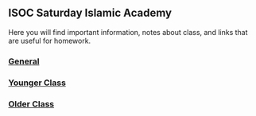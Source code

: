 ## ISOC Saturday Islamic Academy

Here you will find important information, notes about class, and links that are useful for homework. 

### [__General__](https://isocia.github.io/General)
### [__Younger Class__](https://isocia.github.io/YoungerClass)
### [__Older Class__](https://isocia.github.io/OlderClass)

